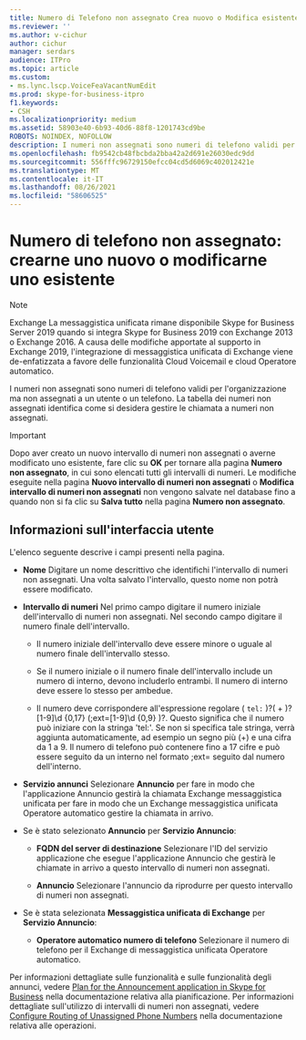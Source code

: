 ```yaml
---
title: Numero di Telefono non assegnato Crea nuovo o Modifica esistente
ms.reviewer: ''
ms.author: v-cichur
author: cichur
manager: serdars
audience: ITPro
ms.topic: article
ms.custom:
- ms.lync.lscp.VoiceFeaVacantNumEdit
ms.prod: skype-for-business-itpro
f1.keywords:
- CSH
ms.localizationpriority: medium
ms.assetid: 58903e40-6b93-40d6-88f8-1201743cd9be
ROBOTS: NOINDEX, NOFOLLOW
description: I numeri non assegnati sono numeri di telefono validi per l'organizzazione ma non assegnati a un utente o un telefono. La tabella dei numeri non assegnati identifica come si desidera gestire le chiamata a numeri non assegnati.
ms.openlocfilehash: fb9542cb48fbcbda2bba42a2d691e26030edc9dd
ms.sourcegitcommit: 556fffc96729150efcc04cd5d6069c402012421e
ms.translationtype: MT
ms.contentlocale: it-IT
ms.lasthandoff: 08/26/2021
ms.locfileid: "58606525"
---
```

# <a name="unassigned-phone-number-create-new-or-edit-existing"></a>Numero di telefono non assegnato: crearne uno nuovo o modificarne uno esistente

> [!NOTE]
> Exchange La messaggistica unificata rimane disponibile Skype for Business Server 2019 quando si integra Skype for Business 2019 con Exchange 2013 o Exchange 2016. A causa delle modifiche apportate al supporto in Exchange 2019, l'integrazione di messaggistica unificata di Exchange viene de-enfatizzata a favore delle funzionalità Cloud Voicemail e cloud Operatore automatico.

I numeri non assegnati sono numeri di telefono validi per l'organizzazione ma non assegnati a un utente o un telefono. La tabella dei numeri non assegnati identifica come si desidera gestire le chiamata a numeri non assegnati.

> [!IMPORTANT]
> Dopo aver creato un nuovo intervallo di numeri non assegnati o averne modificato uno esistente, fare clic su **OK** per tornare alla pagina **Numero non assegnato**, in cui sono elencati tutti gli intervalli di numeri. Le modifiche eseguite nella pagina **Nuovo intervallo di numeri non assegnati** o **Modifica intervallo di numeri non assegnati** non vengono salvate nel database fino a quando non si fa clic su **Salva tutto** nella pagina **Numero non assegnato**.

## <a name="ui-reference"></a>Informazioni sull'interfaccia utente

L'elenco seguente descrive i campi presenti nella pagina.

- **Nome** Digitare un nome descrittivo che identifichi l'intervallo di numeri non assegnati. Una volta salvato l'intervallo, questo nome non potrà essere modificato.

- **Intervallo di numeri** Nel primo campo digitare il numero iniziale dell'intervallo di numeri non assegnati. Nel secondo campo digitare il numero finale dell'intervallo.

  - Il numero iniziale dell'intervallo deve essere minore o uguale al numero finale dell'intervallo stesso.

  - Se il numero iniziale o il numero finale dell'intervallo include un numero di interno, devono includerlo entrambi. Il numero di interno deve essere lo stesso per ambedue.

  - Il numero deve corrispondere all'espressione regolare ( `tel:` )?( \+ )? [1-9]\d {0,17} (;ext=[1-9]\d {0,9} )?. Questo significa che il numero può iniziare con la stringa 'tel:'. Se non si specifica tale stringa, verrà aggiunta automaticamente, ad esempio un segno più (+) e una cifra da 1 a 9. Il numero di telefono può contenere fino a 17 cifre e può essere seguito da un interno nel formato ;ext= seguito dal numero dell'interno.

- **Servizio annunci** Selezionare **Annuncio** per fare in modo  che l'applicazione Annuncio gestirà la chiamata Exchange messaggistica unificata per fare in modo che un Exchange messaggistica unificata Operatore automatico gestire la chiamata in arrivo.

- Se è stato selezionato **Annuncio** per **Servizio Annuncio**:

  - **FQDN del server di destinazione** Selezionare l'ID del servizio applicazione che esegue l'applicazione Annuncio che gestirà le chiamate in arrivo a questo intervallo di numeri non assegnati.

  - **Annuncio** Selezionare l'annuncio da riprodurre per questo intervallo di numeri non assegnati.

- Se è stata selezionata **Messaggistica unificata di Exchange** per **Servizio Annuncio**:

  - **Operatore automatico numero di telefono** Selezionare il numero di telefono per il Exchange di messaggistica unificata Operatore automatico.

Per informazioni dettagliate sulle funzionalità e sulle funzionalità degli annunci, vedere [Plan for the Announcement application in Skype for Business](../../../plan-your-deployment/enterprise-voice-solution/announcement.md) nella documentazione relativa alla pianificazione. Per informazioni dettagliate sull'utilizzo di intervalli di numeri non assegnati, vedere [Configure Routing of Unassigned Phone Numbers](/previous-versions/office/lync-server-2013/lync-server-2013-configure-unassigned-phone-numbers) nella documentazione relativa alle operazioni.